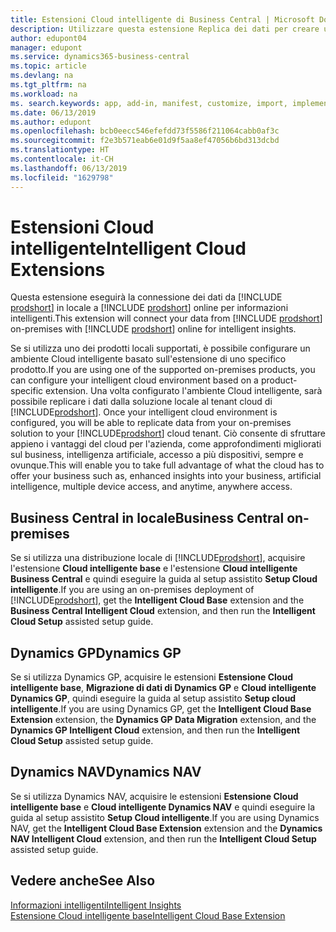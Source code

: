 ```yaml
---
title: Estensioni Cloud intelligente di Business Central | Microsoft Docs
description: Utilizzare questa estensione Replica dei dati per creare una copia dei dati nel cloud in modo da connettersi a Cloud intelligente.
author: edupont04
manager: edupont
ms.service: dynamics365-business-central
ms.topic: article
ms.devlang: na
ms.tgt_pltfrm: na
ms.workload: na
ms. search.keywords: app, add-in, manifest, customize, import, implement
ms.date: 06/13/2019
ms.author: edupont
ms.openlocfilehash: bcb0eecc546efefdd73f5586f211064cabb0af3c
ms.sourcegitcommit: f2e3b571eab6e01d9f5aa8ef47056b6bd313dcbd
ms.translationtype: HT
ms.contentlocale: it-CH
ms.lasthandoff: 06/13/2019
ms.locfileid: "1629798"
---
```

# <a name="intelligent-cloud-extensions"></a><span data-ttu-id="e02bd-103">Estensioni Cloud intelligente</span><span class="sxs-lookup"><span data-stu-id="e02bd-103">Intelligent Cloud Extensions</span></span>

<span data-ttu-id="e02bd-104">Questa estensione eseguirà la connessione dei dati da [!INCLUDE [prodshort](includes/prodshort.md)] in locale a [!INCLUDE [prodshort](includes/prodshort.md)] online per informazioni intelligenti.</span><span class="sxs-lookup"><span data-stu-id="e02bd-104">This extension will connect your data from [!INCLUDE [prodshort](includes/prodshort.md)] on-premises with [!INCLUDE [prodshort](includes/prodshort.md)] online for intelligent insights.</span></span>  

<span data-ttu-id="e02bd-105">Se si utilizza uno dei prodotti locali supportati, è possibile configurare un ambiente Cloud intelligente basato sull'estensione di uno specifico prodotto.</span><span class="sxs-lookup"><span data-stu-id="e02bd-105">If you are using one of the supported on-premises products, you can configure your intelligent cloud environment based on a product-specific extension.</span></span><span data-ttu-id="e02bd-106"> Una volta configurato l'ambiente Cloud intelligente, sarà possibile replicare i dati dalla soluzione locale al tenant cloud di [!INCLUDE[prodshort](includes/prodshort.md)].</span><span class="sxs-lookup"><span data-stu-id="e02bd-106"> Once your intelligent cloud environment is configured, you will be able to replicate data from your on-premises solution to your [!INCLUDE[prodshort](includes/prodshort.md)] cloud tenant.</span></span> <span data-ttu-id="e02bd-107">Ciò consente di sfruttare appieno i vantaggi del cloud per l'azienda, come approfondimenti migliorati sul business, intelligenza artificiale, accesso a più dispositivi, sempre e ovunque.</span><span class="sxs-lookup"><span data-stu-id="e02bd-107">This will enable you to take full advantage of what the cloud has to offer your business such as, enhanced insights into your business, artificial intelligence, multiple device access, and anytime, anywhere access.</span></span>  

## <a name="business-central-on-premises"></a><span data-ttu-id="e02bd-108">Business Central in locale</span><span class="sxs-lookup"><span data-stu-id="e02bd-108">Business Central on-premises</span></span>
<span data-ttu-id="e02bd-109">Se si utilizza una distribuzione locale di [!INCLUDE[prodshort](includes/prodshort.md)], acquisire l'estensione **Cloud intelligente base** e l'estensione **Cloud intelligente Business Central** e quindi eseguire la guida al setup assistito **Setup Cloud intelligente**.</span><span class="sxs-lookup"><span data-stu-id="e02bd-109">If you are using an on-premises deployment of [!INCLUDE[prodshort](includes/prodshort.md)], get the **Intelligent Cloud Base** extension and the **Business Central Intelligent Cloud** extension, and then run the **Intelligent Cloud Setup** assisted setup guide.</span></span>  

## <a name="dynamics-gp"></a><span data-ttu-id="e02bd-110">Dynamics GP</span><span class="sxs-lookup"><span data-stu-id="e02bd-110">Dynamics GP</span></span>
<span data-ttu-id="e02bd-111">Se si utilizza Dynamics GP, acquisire le estensioni **Estensione Cloud intelligente base**, **Migrazione di dati di Dynamics GP** e **Cloud intelligente Dynamics GP**, quindi eseguire la guida al setup assistito **Setup cloud intelligente**.</span><span class="sxs-lookup"><span data-stu-id="e02bd-111">If you are using Dynamics GP, get the **Intelligent Cloud Base Extension** extension, the **Dynamics GP Data Migration** extension, and the **Dynamics GP Intelligent Cloud** extension, and then run the **Intelligent Cloud Setup** assisted setup guide.</span></span>  

## <a name="dynamics-nav"></a><span data-ttu-id="e02bd-112">Dynamics NAV</span><span class="sxs-lookup"><span data-stu-id="e02bd-112">Dynamics NAV</span></span>
<span data-ttu-id="e02bd-113">Se si utilizza Dynamics NAV, acquisire le estensioni **Estensione Cloud intelligente base** e **Cloud intelligente Dynamics NAV** e quindi eseguire la guida al setup assistito **Setup Cloud intelligente**.</span><span class="sxs-lookup"><span data-stu-id="e02bd-113">If you are using Dynamics NAV, get the **Intelligent Cloud Base Extension** extension and the **Dynamics NAV Intelligent Cloud** extension, and then run the **Intelligent Cloud Setup** assisted setup guide.</span></span>  

## <a name="see-also"></a><span data-ttu-id="e02bd-114">Vedere anche</span><span class="sxs-lookup"><span data-stu-id="e02bd-114">See Also</span></span>

[<span data-ttu-id="e02bd-115">Informazioni intelligenti</span><span class="sxs-lookup"><span data-stu-id="e02bd-115">Intelligent Insights</span></span>](about-intelligent-cloud.md)  
[<span data-ttu-id="e02bd-116">Estensione Cloud intelligente base</span><span class="sxs-lookup"><span data-stu-id="e02bd-116">Intelligent Cloud Base Extension</span></span>](ui-extensions-intelligent-cloud.md)  
